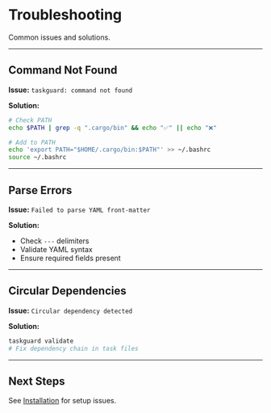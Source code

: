 # Troubleshooting

Common issues and solutions.

---

## Command Not Found

**Issue:** `taskguard: command not found`

**Solution:**
```bash
# Check PATH
echo $PATH | grep -q ".cargo/bin" && echo "✅" || echo "❌"

# Add to PATH
echo 'export PATH="$HOME/.cargo/bin:$PATH"' >> ~/.bashrc
source ~/.bashrc
```

---

## Parse Errors

**Issue:** `Failed to parse YAML front-matter`

**Solution:**
- Check `---` delimiters
- Validate YAML syntax
- Ensure required fields present

---

## Circular Dependencies

**Issue:** `Circular dependency detected`

**Solution:**
```bash
taskguard validate
# Fix dependency chain in task files
```

---

## Next Steps

See [Installation](../getting-started/installation.md) for setup issues.
